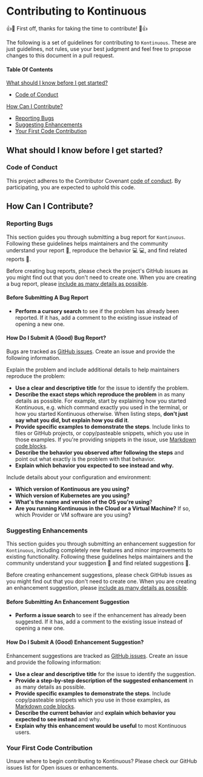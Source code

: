 Contributing to Kontinuous
==========================

:+1::tada: First off, thanks for taking the time to contribute! :tada::+1:

The following is a set of guidelines for contributing to `Kontinuous`. These are just guidelines, not rules, use your best judgment and feel free to propose changes to this document in a pull request.

#### Table Of Contents

[What should I know before I get started?](#what-should-i-know-before-i-get-started)

-	[Code of Conduct](#code-of-conduct)

[How Can I Contribute?](#how-can-i-contribute)

-	[Reporting Bugs](#reporting-bugs)
-	[Suggesting Enhancements](#suggesting-enhancements)
-	[Your First Code Contribution](#your-first-code-contribution)

What should I know before I get started?
----------------------------------------

### Code of Conduct

This project adheres to the Contributor Covenant [code of conduct](CODE_OF_CONDUCT.md). By participating, you are expected to uphold this code.

How Can I Contribute?
---------------------

### Reporting Bugs

This section guides you through submitting a bug report for `Kontinuous`. Following these guidelines helps maintainers and the community understand your report :pencil:, reproduce the behavior :computer: :computer:, and find related reports :mag_right:.

Before creating bug reports, please check the project's GitHub issues as you might find out that you don't need to create one. When you are creating a bug report, please [include as many details as possible](#how-do-i-submit-a-good-bug-report).

#### Before Submitting A Bug Report

-	**Perform a cursory search** to see if the problem has already been reported. If it has, add a comment to the existing issue instead of opening a new one.

#### How Do I Submit A (Good) Bug Report?

Bugs are tracked as [GitHub issues](https://guides.github.com/features/issues/). Create an issue and provide the following information.

Explain the problem and include additional details to help maintainers reproduce the problem:

-	**Use a clear and descriptive title** for the issue to identify the problem.
-	**Describe the exact steps which reproduce the problem** in as many details as possible. For example, start by explaining how you started Kontinuous, e.g. which command exactly you used in the terminal, or how you started Kontinuous otherwise. When listing steps, **don't just say what you did, but explain how you did it**.
-	**Provide specific examples to demonstrate the steps**. Include links to files or GitHub projects, or copy/pasteable snippets, which you use in those examples. If you're providing snippets in the issue, use [Markdown code blocks](https://help.github.com/articles/markdown-basics/#multiple-lines).
-	**Describe the behavior you observed after following the steps** and point out what exactly is the problem with that behavior.
-	**Explain which behavior you expected to see instead and why.**

Include details about your configuration and environment:

-	**Which version of Kontinuous are you using?**
-	**Which version of Kubernetes are you using?**
-	**What's the name and version of the OS you're using**?
-	**Are you running Kontinuous in the Cloud or a Virtual Machine?** If so, which Provider or VM software are you using?

### Suggesting Enhancements

This section guides you through submitting an enhancement suggestion for `Kontinuous`, including completely new features and minor improvements to existing functionality. Following these guidelines helps maintainers and the community understand your suggestion :pencil: and find related suggestions :mag_right:.

Before creating enhancement suggestions, please check GitHub issues as you might find out that you don't need to create one. When you are creating an enhancement suggestion, please [include as many details as possible](#how-do-i-submit-a-good-enhancement-suggestion).

#### Before Submitting An Enhancement Suggestion

-	**Perform a issue search** to see if the enhancement has already been suggested. If it has, add a comment to the existing issue instead of opening a new one.

#### How Do I Submit A (Good) Enhancement Suggestion?

Enhancement suggestions are tracked as [GitHub issues](https://guides.github.com/features/issues/). Create an issue and provide the following information:

-	**Use a clear and descriptive title** for the issue to identify the suggestion.
-	**Provide a step-by-step description of the suggested enhancement** in as many details as possible.
-	**Provide specific examples to demonstrate the steps**. Include copy/pasteable snippets which you use in those examples, as [Markdown code blocks](https://help.github.com/articles/markdown-basics/#multiple-lines).
-	**Describe the current behavior** and **explain which behavior you expected to see instead** and why.
-	**Explain why this enhancement would be useful** to most Kontinuous users.

### Your First Code Contribution

Unsure where to begin contributing to Kontinuous? Please check our GitHub issues list for Open issues or enhancements.
